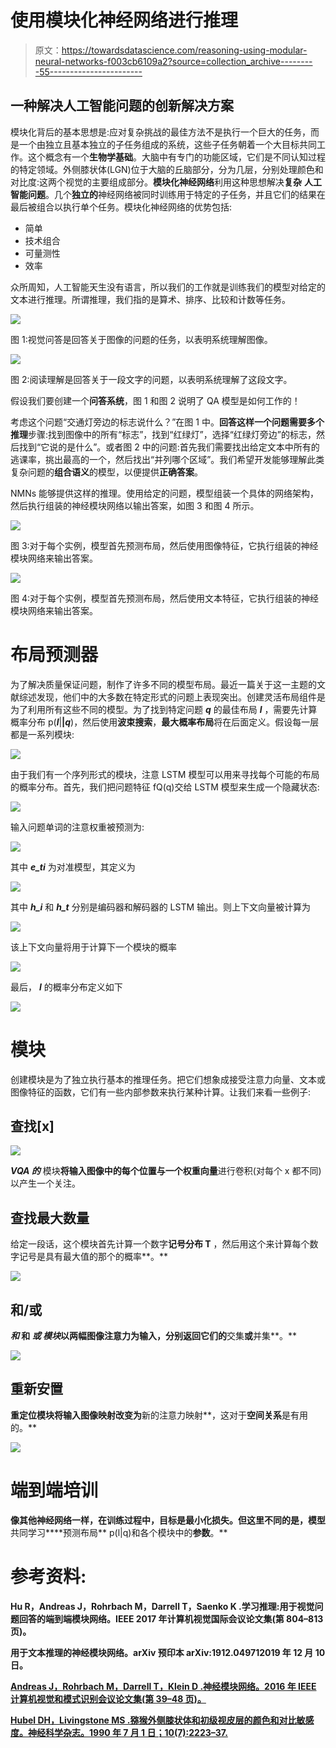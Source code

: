 # 使用模块化神经网络进行推理

> 原文：<https://towardsdatascience.com/reasoning-using-modular-neural-networks-f003cb6109a2?source=collection_archive---------55----------------------->

## 一种解决人工智能问题的创新解决方案

模块化背后的基本思想是:应对复杂挑战的最佳方法不是执行一个巨大的任务，而是一个由独立且基本独立的子任务组成的系统，这些子任务朝着一个大目标共同工作。这个概念有一个**生物学基础**。大脑中有专门的功能区域，它们是不同认知过程的特定领域。外侧膝状体(LGN)位于大脑的丘脑部分，分为几层，分别处理颜色和对比度:这两个视觉的主要组成部分。**模块化神经网络**利用这种思想解决**复杂** **人工智能问题**。几个**独立的**神经网络被同时训练用于特定的子任务，并且它们的结果在最后被组合以执行单个任务。模块化神经网络的优势包括:

*   简单
*   技术组合
*   可量测性
*   效率

众所周知，人工智能天生没有语言，所以我们的工作就是训练我们的模型对给定的文本进行推理。所谓推理，我们指的是算术、排序、比较和计数等任务。

![](img/453c953b8d27fa0f69149072f4cdf803.png)

图 1:视觉问答是回答关于图像的问题的任务，以表明系统理解图像。

![](img/38aad3ac9dc31d6383f4093e6eef4ab4.png)

图 2:阅读理解是回答关于一段文字的问题，以表明系统理解了这段文字。

假设我们要创建一个**问答系统**，图 1 和图 2 说明了 QA 模型是如何工作的！

考虑这个问题“交通灯旁边的标志说什么？”在图 1 中。**回答这样一个问题需要多个推理**步骤:找到图像中的所有“标志”，找到“红绿灯”，选择“红绿灯旁边”的标志，然后找到“它说的是什么”。或者图 2 中的问题:首先我们需要找出给定文本中所有的逃课率，挑出最高的一个，然后找出“并列哪个区域”。我们希望开发能够理解此类复杂问题的**组合语义**的模型，以便提供**正确答案**。

NMNs 能够提供这样的推理。使用给定的问题，模型组装一个具体的网络架构，然后执行组装的神经模块网络以输出答案，如图 3 和图 4 所示。

![](img/71b00fdb04776759f3e990ba9c9303f0.png)

图 3:对于每个实例，模型首先预测布局，然后使用图像特征，它执行组装的神经模块网络来输出答案。

![](img/0830b9b4e2bd8c3a8cdc0e7a7eb49771.png)

图 4:对于每个实例，模型首先预测布局，然后使用文本特征，它执行组装的神经模块网络来输出答案。

# 布局预测器

为了解决质量保证问题，制作了许多不同的模型布局。最近一篇关于这一主题的文献综述发现，他们中的大多数在特定形式的问题上表现突出。创建灵活布局组件是为了利用所有这些不同的模型。为了找到特定问题 ***q*** 的最佳布局 ***l*** ，需要先计算概率分布 p(***l***|**|*q***)，然后使用**波束搜索**，**最大概率布局**将在后面定义。假设每一层都是一系列模块:

![](img/3c96d07a402b7523fae61f2e4d8a3d05.png)

由于我们有一个序列形式的模块，注意 LSTM 模型可以用来寻找每个可能的布局的概率分布。首先，我们把问题特征 fQ(q)交给 LSTM 模型来生成一个隐藏状态:

![](img/69aa838dec62477173b1f635df3f377c.png)

输入问题单词的注意权重被预测为:

![](img/7859cc852330f1954cda079faf29589f.png)

其中 ***e_ti*** 为对准模型，其定义为

![](img/8d6b0e6b68531a96b05752f92b340cd2.png)

其中 ***h_i*** 和 ***h_t*** 分别是编码器和解码器的 LSTM 输出。则上下文向量被计算为

![](img/b03a810f29ae540b941e394e1c4afecc.png)

该上下文向量将用于计算下一个模块的概率

![](img/7adf79e75d6ba83bcb87e825a761d2aa.png)

最后， ***l*** 的概率分布定义如下

![](img/122f6299dcbfcac2972769b2f45d5007.png)

# 模块

创建模块是为了独立执行基本的推理任务。把它们想象成接受注意力向量、文本或图像特征的函数，它们有一些内部参数来执行某种计算。让我们来看一些例子:

## 查找[x]

![](img/adefe11057dedef9294907fb763366b7.png)

***VQA 的*** 模块**将输入图像中的每个位置与一个权重向量**进行卷积(对每个 x 都不同)以产生一个关注。

## 查找最大数量

给定一段话，这个模块首先计算一个数字**记号分布 T** ，然后用这个来计算每个数字记号是具有最大值的那个的概率**。**

**![](img/440fc4bc4d8ee57ec2c0bf3d9bb90ffc.png)**

## ****和/或****

*****和*** 和 ***或*** *模块*以两幅图像注意力为输入，分别返回它们的**交集**或**并集**。**

**![](img/c78497ef697891ae20e348205e049720.png)**

## **重新安置**

**重定位模块将输入图像映射改变为**新的注意力映射**，这对于**空间关系**是有用的。**

**![](img/f5e36ae364d8c9e4502bb08b8e222284.png)**

# **端到端培训**

**像其他神经网络一样，在训练过程中，目标是最小化损失。但这里不同的是，模型**共同学习****预测布局** p(l|q)和各个模块中的**参数**。**

# **参考资料:**

**Hu R，Andreas J，Rohrbach M，Darrell T，Saenko K .学习推理:用于视觉问题回答的端到端模块网络。IEEE 2017 年计算机视觉国际会议论文集(第 804–813 页)。**

**用于文本推理的神经模块网络。arXiv 预印本 arXiv:1912.049712019 年 12 月 10 日。**

**[Andreas J，Rohrbach M，Darrell T，Klein D .神经模块网络。2016 年 IEEE 计算机视觉和模式识别会议论文集(第 39–48 页)。](https://arxiv.org/pdf/1511.02799.pdf)**

**[Hubel DH，Livingstone MS .猕猴外侧膝状体和初级视皮层的颜色和对比敏感度。神经科学杂志。1990 年 7 月 1 日；10(7):2223–37.](https://www.jneurosci.org/content/jneuro/10/7/2223.full.pdf)**